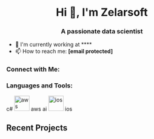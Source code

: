 <h1 align="center">Hi 👋, I'm Zelarsoft</h1>
<h3 align="center">A passionate data scientist</h3>



- 🔭 I'm currently working at ****
- 📫 How to reach me: **[email protected]**

<h3 align="left">Connect with Me:</h3>


<h3 align="left">Languages and Tools:</h3>
c#
<img src="https://media3.giphy.com/media/YrZECW1GgBkqat6F0B/giphy.gif" width="40" height="40" alt="aws"/> aws
ai
<img src="https://media3.giphy.com/media/JO7XJ5SSQLVHjVKSws/giphy.gif" width="40" height="40" alt="ios"/> ios

## Recent Projects

